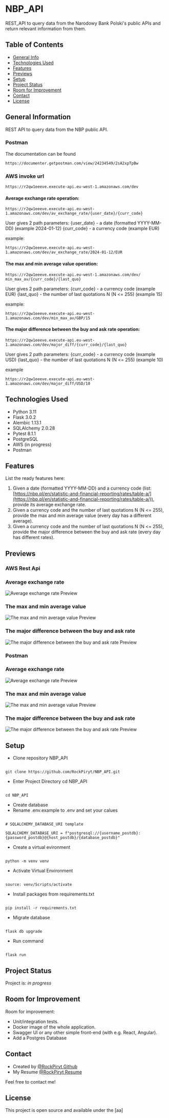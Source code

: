 # NBP_API

REST_API to query data from the Narodowy Bank Polski's public APIs and return relevant information from them.

## Table of Contents

* [General Info](#general-information)
* [Technologies Used](#technologies-used)
* [Features](#features)
* [Previews](#Previews)
* [Setup](#setup)
* [Project Status](#project-status)
* [Room for Improvement](#room-for-improvement)
* [Contact](#contact)
* [License](#license)

## General Information

REST API to query data from the NBP public API. 

### Postman

The documentation can be found 
```buildoutcfg
https://documenter.getpostman.com/view/24234549/2sA2xpTpBw
```

### AWS invoke url
```buildoutcfg
https://r2qw1eeeve.execute-api.eu-west-1.amazonaws.com/dev
```

#### Average exchange rate operation:
```buildoutcfg
https://r2qw1eeeve.execute-api.eu-west-1.amazonaws.com/dev/av_exchange_rate/{user_date}/{curr_code}
```
User gives 2 path parameters: 
{user_date} - a date (formatted YYYY-MM-DD) (example 2024-01-12)
{curr_code}  - a currency code (example EUR)

example:
```buildoutcfg
https://r2qw1eeeve.execute-api.eu-west-1.amazonaws.com/dev/av_exchange_rate/2024-01-12/EUR
```
#### The max and min average value operation:
```buildoutcfg
https://r2qw1eeeve.execute-api.eu-west-1.amazonaws.com/dev/ min_max_av/{curr_code}/{last_quo}
```
User gives 2 path parameters: 
{curr_code}  - a currency code (example EUR)
{last_quo} - the number of last quotations N (N <= 255) (example 15)

example:
```buildoutcfg
https://r2qw1eeeve.execute-api.eu-west-1.amazonaws.com/dev/min_max_av/GBP/15
```

#### The major difference between the buy and ask rate operation:
```buildoutcfg
https://r2qw1eeeve.execute-api.eu-west-1.amazonaws.com/dev/major_diff/{curr_code}/{last_quo}
```
User gives 2 path parameters: 
{curr_code}  - a currency code (example USD)
{last_quo} - the number of last quotations N (N <= 255) (example 10)

example
```buildoutcfg
https://r2qw1eeeve.execute-api.eu-west-1.amazonaws.com/dev/major_diff/USD/10
```
## Technologies Used

* Python 3.11
* Flask 3.0.2
* Alembic 1.13.1
* SQLAlchemy 2.0.28
* Pytest 8.1.1
* PostgreSQL
* AWS (in progress)
* Postman

## Features

List the ready features here:

1. Given a date (formatted YYYY-MM-DD) and a currency code (list: [https://nbp.pl/en/statistic-and-financial-reporting/rates/table-a/](https://nbp.pl/en/statistic-and-financial-reporting/rates/table-a/)), provide its average exchange rate.
2. Given a currency code and the number of last quotations N (N <= 255), provide the max and min average value (every day has a different average).
3. Given a currency code and the number of last quotations N (N <= 255), provide the major difference between the buy and ask rate (every day has different rates).

## Previews

### AWS Rest Api
### Average exchange rate

![Average exchange rate Preview](Documentation/screenshots/av_exchange_rate.jpeg)

### The max and min average value

![The max and min average value Preview ](Documentation/screenshots/min_max_av.jpeg)

### The major difference between the buy and ask rate

![The major difference between the buy and ask rate Preview ](Documentation/screenshots/major_diff.jpeg)


### Postman

### Average exchange rate

![Average exchange rate Preview](Documentation/screenshots/first_request.jpeg)

### The max and min average value

![The max and min average value Preview ](Documentation/screenshots/second_request.jpeg)

### The major difference between the buy and ask rate

![The major difference between the buy and ask rate Preview ](Documentation/screenshots/third_request.jpeg)

## Setup

- Clone repository NBP_API

```buildoutcfg

git clone https://github.com/RockPiryt/NBP_API.git

```

- Enter Project Directory cd NBP_API

```buildoutcfg

cd NBP_API

```

- Create  database
- Rename .env.example to .env and set your calues

```buildoutcfg

# SQLALCHEMY_DATABASE_URI template

SQLALCHEMY_DATABASE_URI = f"postgresql://{username_postdb}:{password_postdb}@{host_postdb}/{database_postdb}"

```

- Create a virtual evironment

```buildoutcfg

python -m venv venv

```

- Activate Virtual Environment

```buildoutcfg

source: venv/Scripts/activate

```

- Install packages from requirements.txt

```buildoutcfg

pip install -r requirements.txt

```

- Migrate database

```buildoutcfg

flask db upgrade

```

- Run command

```buildoutcfg

flask run

```

## Project Status

Project is: _in progress_

## Room for Improvement

Room for improvement:

* Unit/integration tests.
* Docker image of the whole application.
* Swagger UI or any other simple front-end (with e.g. React, Angular).
* Add a Postgres Database

## Contact

- Created by [@RockPiryt Github](https://github.com/RockPiryt)
- My Resume [@RockPiryt Resume](https://paulinakimak.com)

Feel free to contact me!

## License

This project is open source and available under the [aa]
